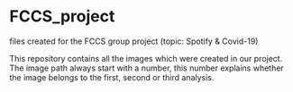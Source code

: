 # FCCS_project
files created for the FCCS group project (topic: Spotify &amp; Covid-19)

This repository contains all the images which were created in our project.
The image path always start with a number, this number explains whether the image belongs to the first, second or third analysis.
